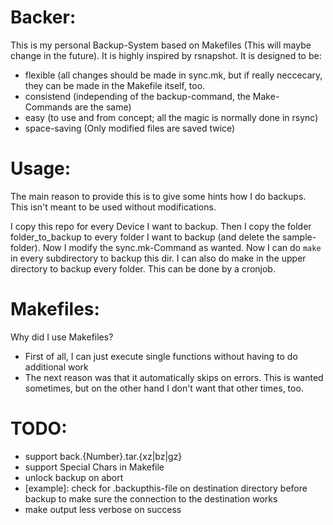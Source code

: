 Backer:
=======
This is my personal Backup-System based on Makefiles (This will maybe change in the future). It is highly inspired by rsnapshot. It is designed to be:
* flexible (all changes should be made in sync.mk, but if really neccecary, they can be made in the Makefile itself, too.
* consistend (independing of the backup-command, the Make-Commands are the same)
* easy (to use and from concept; all the magic is normally done in rsync)
* space-saving (Only modified files are saved twice)

Usage:
======
The main reason to provide this is to give some hints how I do backups. This isn't meant to be used without modifications.

I copy this repo for every Device I want to backup. Then I copy the folder folder_to_backup to every folder I want to backup (and delete the sample-folder). Now I modify the sync.mk-Command as wanted. Now I can do ```make``` in every subdirectory to backup this dir. I can also do make in the upper directory to backup every folder. This can be done by a cronjob.

Makefiles:
==========
Why did I use Makefiles?

* First of all, I can just execute single functions without having to do additional work
* The next reason was that it automatically skips on errors. This is wanted sometimes, but on the other hand I don't want that other times, too.

TODO:
=====
* support back.{Number}.tar.{xz|bz|gz}
* support Special Chars in Makefile
* unlock backup on abort
* [example]: check for .backupthis-file on destination directory before backup to make sure the connection to the destination works
* make output less verbose on success
